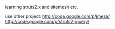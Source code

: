 learning struts2.x and sitemesh etc.

use other project:
<a><a href='http://code.google.com/p/jmesa/'>http://code.google.com/p/jmesa/</a></a>
<a><a href='http://code.google.com/p/struts2-jquery/'>http://code.google.com/p/struts2-jquery/</a></a>
